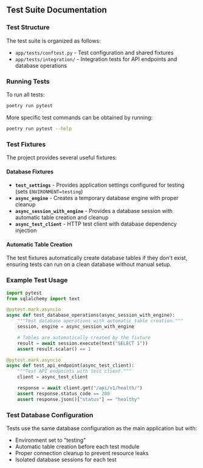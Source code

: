 ## Test Suite Documentation

### Test Structure

The test suite is organized as follows:

- `app/tests/conftest.py` - Test configuration and shared fixtures
- `app/tests/integration/` - Integration tests for API endpoints and database operations

### Running Tests

To run all tests:

```bash
poetry run pytest
```

More specific test commands can be obtained by running:

```bash
poetry run pytest --help
```

### Test Fixtures

The project provides several useful fixtures:

#### Database Fixtures

- **`test_settings`** - Provides application settings configured for testing (sets `ENVIRONMENT=testing`)
- **`async_engine`** - Creates a temporary database engine with proper cleanup
- **`async_session_with_engine`** - Provides a database session with automatic table creation and cleanup
- **`async_test_client`** - HTTP test client with database dependency injection

#### Automatic Table Creation

The test fixtures automatically create database tables if they don't exist, ensuring tests can run on a clean database without manual setup.

### Example Test Usage

```python
import pytest
from sqlalchemy import text

@pytest.mark.asyncio
async def test_database_operations(async_session_with_engine):
    """Test database operations with automatic table creation."""
    session, engine = async_session_with_engine

    # Tables are automatically created by the fixture
    result = await session.execute(text("SELECT 1"))
    assert result.scalar() == 1

@pytest.mark.asyncio
async def test_api_endpoint(async_test_client):
    """Test API endpoints with test client."""
    client = async_test_client

    response = await client.get("/api/v1/health/")
    assert response.status_code == 200
    assert response.json()["status"] == "healthy"
```

### Test Database Configuration

Tests use the same database configuration as the main application but with:

- Environment set to "testing"
- Automatic table creation before each test module
- Proper connection cleanup to prevent resource leaks
- Isolated database sessions for each test

